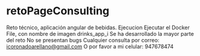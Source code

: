 # retoPageConsulting
Reto técnico, aplicación angular de bebidas.
Ejecucion
Ejecutar el Docker File, con nombre de imagen drinks_app_i
Se ha desarrollado la mayor parte del reto
No se presentan bugs
Cualquier consulta por correo: icoronadoarellano@gmail.com
O por favor a mi celular: 947678474
